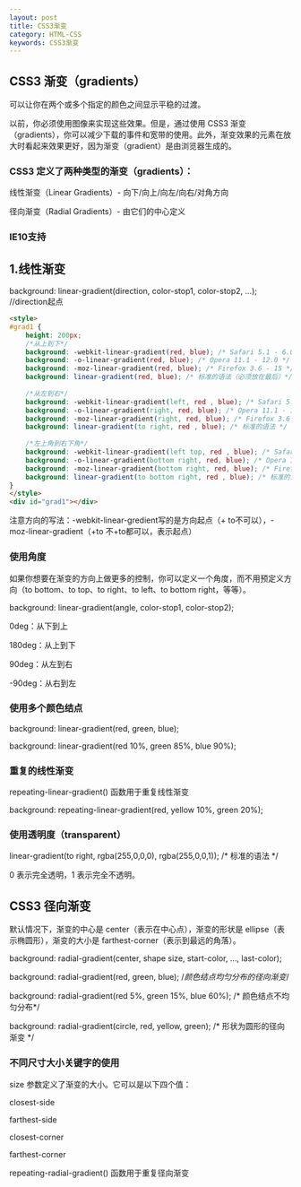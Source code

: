 ```yaml
---
layout: post
title: CSS3渐变
category: HTML-CSS
keywords: CSS3渐变
---
```


## CSS3 渐变（gradients）
可以让你在两个或多个指定的颜色之间显示平稳的过渡。

以前，你必须使用图像来实现这些效果。但是，通过使用 CSS3 渐变（gradients），你可以减少下载的事件和宽带的使用。此外，渐变效果的元素在放大时看起来效果更好，因为渐变（gradient）是由浏览器生成的。

### CSS3 定义了两种类型的渐变（gradients）：

线性渐变（Linear Gradients）- 向下/向上/向左/向右/对角方向

径向渐变（Radial Gradients）- 由它们的中心定义

### IE10支持

## 1.线性渐变
background: linear-gradient(direction, color-stop1, color-stop2, ...);  //direction起点
 
```html
<style>
#grad1 {
    height: 200px;
    /*从上到下*/
    background: -webkit-linear-gradient(red, blue); /* Safari 5.1 - 6.0 */
    background: -o-linear-gradient(red, blue); /* Opera 11.1 - 12.0 */
    background: -moz-linear-gradient(red, blue); /* Firefox 3.6 - 15 */
    background: linear-gradient(red, blue); /* 标准的语法（必须放在最后）*/
    
    /*从左到右*/
    background: -webkit-linear-gradient(left, red , blue); /* Safari 5.1 - 6.0 */
    background: -o-linear-gradient(right, red, blue); /* Opera 11.1 - 12.0 */
    background: -moz-linear-gradient(right, red, blue); /* Firefox 3.6 - 15 */
    background: linear-gradient(to right, red , blue); /* 标准的语法 */
    
    /*左上角到右下角*/
    background: -webkit-linear-gradient(left top, red , blue); /* Safari 5.1 - 6.0 */
    background: -o-linear-gradient(bottom right, red, blue); /* Opera 11.1 - 12.0 */
    background: -moz-linear-gradient(bottom right, red, blue); /* Firefox 3.6 - 15 */
    background: linear-gradient(to bottom right, red , blue); /* 标准的语法 */
}
</style>
<div id="grad1"></div>
```
注意方向的写法：-webkit-linear-gredient写的是方向起点（+ to不可以），-moz-linear-gradient（+to 不+to都可以，表示起点）

### 使用角度
如果你想要在渐变的方向上做更多的控制，你可以定义一个角度，而不用预定义方向（to bottom、to top、to right、to left、to bottom right，等等）。

background: linear-gradient(angle, color-stop1, color-stop2);

0deg：从下到上

180deg：从上到下

90deg：从左到右

-90deg：从右到左

### 使用多个颜色结点
background: linear-gradient(red, green, blue); 

background: linear-gradient(red 10%, green 85%, blue 90%); 

### 重复的线性渐变
repeating-linear-gradient() 函数用于重复线性渐变

background: repeating-linear-gradient(red, yellow 10%, green 20%);

### 使用透明度（transparent）
linear-gradient(to right, rgba(255,0,0,0), rgba(255,0,0,1)); /* 标准的语法 */

0 表示完全透明，1 表示完全不透明。

## CSS3 径向渐变
默认情况下，渐变的中心是 center（表示在中心点），渐变的形状是 ellipse（表示椭圆形），渐变的大小是 farthest-corner（表示到最远的角落）。

background: radial-gradient(center, shape size, start-color, ..., last-color);

background: radial-gradient(red, green, blue); /*颜色结点均匀分布的径向渐变*/

background: radial-gradient(red 5%, green 15%, blue 60%); /* 颜色结点不均匀分布*/

background: radial-gradient(circle, red, yellow, green); /* 形状为圆形的径向渐变 */

### 不同尺寸大小关键字的使用
size 参数定义了渐变的大小。它可以是以下四个值：

closest-side

farthest-side

closest-corner

farthest-corner

repeating-radial-gradient() 函数用于重复径向渐变
